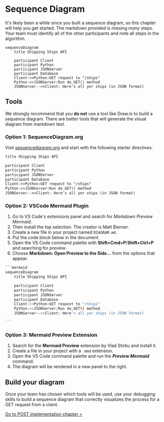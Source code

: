 # Sequence Diagram

It's likely been a while since you built a sequence diagram, so this chapter will help you get started. The markdown provided is missing _many_ steps. Your team must identify all of the other participants and note all steps in the algorithm.

```mermaid
sequenceDiagram
    title Shipping Ships API

    participant Client
    participant Python
    participant JSONServer
    participant Database
    Client->>Python:GET request to "/ships"
    Python->>JSONServer:Run do_GET() method
    JSONServer-->>Client: Here's all yer ships (in JSON format)
```

## Tools

We strongly recommend that you **do not** use a tool like Draw.io to build a sequence diagram. There are better tools that will generate the visual diagram from markdown text.

### Option 1: SequenceDiagram.org

Visit [sequencediagram.org](https://sequencediagram.org/) and start with the following starter directives.

```txt
title Shipping Ships API

participant Client
participant Python
participant JSONServer
participant Database
Client->>Python:GET request to "/ships"
Python->>JSONServer:Run do_GET() method
JSONServer-->>Client: Here's all yer ships (in JSON format)
```

### Option 2: VSCode Mermaid Plugin

1. Go to VS Code's extensions panel and search for _Markdown Preview Mermaid_.
2. Then install the top selection. The creator is Matt Bierner.
3. Create a new file in your project named `DIAGRAM.md`.
4. Put the code block below in the document.
5. Open the VS Code command palette with **Shift+Cmd+P**/**Shift+Ctrl+P** and searching for _preview_.
6. Choose **Markdown: Open Preview to the Side...** from the options that appear.


````sh
```mermaid
sequenceDiagram
    title Shipping Ships API

    participant Client
    participant Python
    participant JSONServer
    participant Database
    Client->>Python:GET request to "/ships"
    Python->>JSONServer:Run do_GET() method
    JSONServer-->>Client: Here's all yer ships (in JSON format)

```
````

### Option 3: Mermaid Preview Extension

1. Search for the **Mermaid Preview** extension by Vlad Stirbu and install it.
2. Create a file in your project with a `.mmd` extension.
3. Open the VS Code command palette and run the **_Preview Mermaid_** command.
4. The diagram will be rendered in a new panel to the right.

## Build your diagram

Once your team has chosen which tools will be used, use your debugging skills to build a sequence diagram that correctly visualizes the process for a GET request from a client.

[Go to POST implementation chapter >](./SS_API_IMPERATIVE_POST.md)